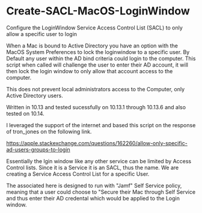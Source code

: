 # Create-SACL-MacOS-LoginWindow

Configure the LoginWindow Service Access Control List (SACL) to only allow a specific user to login

When a Mac is bound to Active Directory you have an option with the MacOS System Preferences to lock the loginwindow to a specific user. By Default any user within the AD bind criteria could login to the computer. This script when called will challenge the user to enter their AD account, it will then lock the login window to only allow that account access to the computer.

This does not prevent local administrators access to the Computer, only Active Directory users.

Written in 10.13 and tested sucessfully on 10.13.1 through 10.13.6 and also tested on 10.14. 

I leveraged the support of the internet and based this script on the response of tron_jones on the following link.

https://apple.stackexchange.com/questions/162260/allow-only-specific-ad-users-groups-to-login

Essentially the lgin window like any other service can be limited by Access Control lists. Since it is a Service it is an SACL, thus the name. We are creating a Service Access Control List for a specific User.

The associated here is designed to run with "Jamf" Self Service policy, meaning that a user could choose to "Secure their Mac through Self Service and thus enter their AD credental which would be applied to the Login window.
